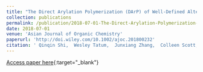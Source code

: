 ```yaml
---
title: "The Direct Arylation Polymerization (DArP) of Well-Defined Alternating Copolymers Based On 5,6-Dicyano[2,1,3]benzothiadiazole (DCBT)"
collection: publications
permalink: /publication/2018-07-01-The-Direct-Arylation-Polymerization-DArP-of-Well-Defined-Alternating-Copolymers-Based-On-56-Dicyanobenzothiadiazole-DCBT
date: 2018-07-01
venue: 'Asian Journal of Organic Chemistry'
paperurl: 'http://doi.wiley.com/10.1002/ajoc.201800232'
citation: ' Qinqin Shi,  Wesley Tatum,  Junxiang Zhang,  Colleen Scott,  Christine Luscombe,  Seth Marder,  Simon Blakey, &quot;The Direct Arylation Polymerization (DArP) of Well-Defined Alternating Copolymers Based On 5,6-Dicyano[2,1,3]benzothiadiazole (DCBT).&quot; Asian Journal of Organic Chemistry, 2018.'
---
```

[Access paper here](http://doi.wiley.com/10.1002/ajoc.201800232){:target="_blank"}
